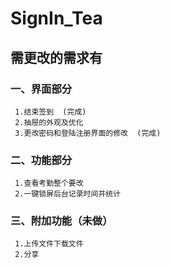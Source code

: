 # SignIn_Tea
## 需更改的需求有
### 一、界面部分
     1.结束签到  (完成)
     2.抽屉的外观及优化
     3.更改密码和登陆注册界面的修改  (完成)
### 二、功能部分
     1.查看考勤整个要改
     2.一键锁屏后台记录时间并统计
### 三、附加功能（未做）
     1.上传文件下载文件
     2.分享
